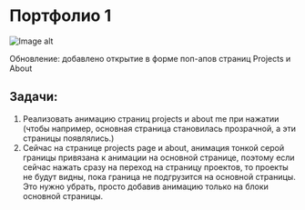 # Портфолио 1

![Image alt](https://github.com/blacsmithalex/personal_portfolio_1/raw/main/preview/preview.png)



Обновление: добавлено открытие в форме поп-апов страниц Projects и About

## Задачи:
1. Реализовать анимацию страниц projects и about me при нажатии (чтобы например, основная страница становилась прозрачной, а эти страницы появлялись.)
2. Сейчас на странице projects page и about, анимация тонкой серой границы привязана к анимации на основной странице, поэтому если сейчас нажать сразу на переход на страницу проектов, то проекты не будут видны, пока граница не подгрузится на основной страницы. Это нужно убрать, просто добавив анимацию только на блоки основной страницы.
